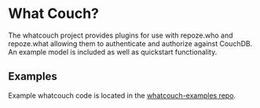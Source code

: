 What Couch?
===========

The whatcouch project provides plugins for use with repoze.who and repoze.what
allowing them to authenticate and authorize against CouchDB. An example model
is included as well as quickstart functionality.

Examples
--------

Example whatcouch code is located in the [whatcouch-examples repo][1].

[1]: https://github.com/BlueDragonX/whatcouch-examples	"whatcouch examples at github"

